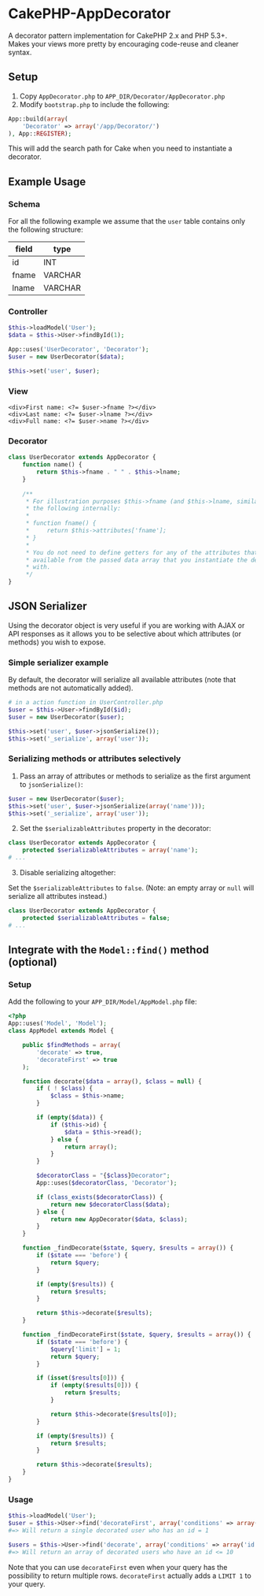 # CakePHP-AppDecorator
A decorator pattern implementation for CakePHP 2.x and PHP 5.3+.  
Makes your views more pretty by encouraging code-reuse and cleaner syntax.

## Setup
1. Copy `AppDecorator.php` to `APP_DIR/Decorator/AppDecorator.php`
2. Modify `bootstrap.php` to include the following:
  
  ```php
  App::build(array(
      'Decorator' => array('/app/Decorator/')
  ), App::REGISTER);
  ```
  This will add the search path for Cake when you need to instantiate a decorator.
  
## Example Usage

### Schema
For all the following example we assume that the `user` table contains only the following structure:

| field | type    |
|-------|---------|
| id    | INT     |
| fname | VARCHAR |
| lname | VARCHAR |

### Controller
```php
$this->loadModel('User');
$data = $this->User->findById(1);

App::uses('UserDecorator', 'Decorator');
$user = new UserDecorator($data);

$this->set('user', $user);
```

### View
```html+php
<div>First name: <?= $user->fname ?></div>
<div>Last name: <?= $user->lname ?></div>
<div>Full name: <?= $user->name ?></div>
```

### Decorator
```php
class UserDecorator extends AppDecorator {
    function name() {
        return $this->fname . " " . $this->lname;
    }
    
    /**
     * For illustration purposes $this->fname (and $this->lname, similarly) does
     * the following internally:
     *
     * function fname() {
     *     return $this->attributes['fname'];
     * }
     *
     * You do not need to define getters for any of the attributes that are
     * available from the passed data array that you instantiate the decorator
     * with.
     */
}
```

## JSON Serializer
Using the decorator object is very useful if you are working with AJAX or API responses as it allows you to be selective about which attributes (or methods) you wish to expose.

### Simple serializer example
By default, the decorator will serialize all available attributes (note that methods are not automatically added).

```php
# in a action function in UserController.php
$user = $this->User->findById($id);
$user = new UserDecorator($user);

$this->set('user', $user->jsonSerialize());
$this->set('_serialize', array('user'));
```

### Serializing methods or attributes selectively

1. Pass an array of attributes or methods to serialize as the first argument to `jsonSerialize()`:

  ```php
  $user = new UserDecorator($user);
  $this->set('user', $user->jsonSerialize(array('name')));
  $this->set('_serialize', array('user'));
  ```

2. Set the `$serializableAttributes` property in the decorator:
  ```php
  class UserDecorator extends AppDecorator {
      protected $serializableAttributes = array('name');
  # ...
  ```

3. Disable serializing altogether:

  Set the `$serializableAttributes` to `false`. (Note: an empty array or `null` will serialize all attributes instead.)

  ```php
  class UserDecorator extends AppDecorator {
      protected $serializableAttributes = false;
  # ...
  ```

## Integrate with the `Model::find()` method (optional)

### Setup
Add the following to your `APP_DIR/Model/AppModel.php` file:

```php
<?php
App::uses('Model', 'Model');
class AppModel extends Model {

    public $findMethods = array(
        'decorate' => true,
        'decorateFirst' => true
    );

    function decorate($data = array(), $class = null) {
        if ( ! $class) {
            $class = $this->name;
        }

        if (empty($data)) {
            if ($this->id) {
                $data = $this->read();
            } else {
                return array();
            }
        }

        $decoratorClass = "{$class}Decorator";
        App::uses($decoratorClass, 'Decorator');

        if (class_exists($decoratorClass)) {
            return new $decoratorClass($data);
        } else {
            return new AppDecorator($data, $class);
        }
    }

    function _findDecorate($state, $query, $results = array()) {
        if ($state === 'before') {
            return $query;
        }

        if (empty($results)) {
            return $results;
        }

        return $this->decorate($results);
    }

    function _findDecorateFirst($state, $query, $results = array()) {
        if ($state === 'before') {
            $query['limit'] = 1;
            return $query;
        }

        if (isset($results[0])) {
            if (empty($results[0])) {
                return $results;
            }

            return $this->decorate($results[0]);
        }

        if (empty($results)) {
            return $results;
        }

        return $this->decorate($results);
    }
}
```

### Usage

```php
$this->loadModel('User');
$user = $this->User->find('decorateFirst', array('conditions' => array('id' => 1)));
#=> Will return a single decorated user who has an id = 1

$users = $this->User->find('decorate', array('conditions' => array('id <=' => 10)));
#=> Will return an array of decorated users who have an id <= 10
```

Note that you can use `decorateFirst` even when your query has the possibility to return multiple rows.
`decorateFirst` actually adds a `LIMIT 1` to your query.
